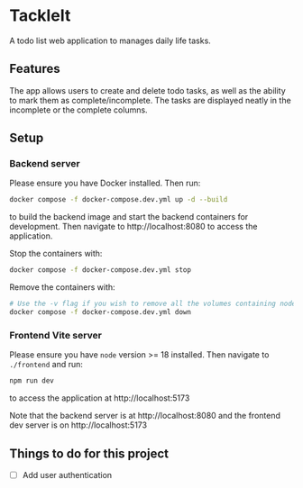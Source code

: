 # TackleIt

A todo list web application to manages daily life tasks.

## Features

The app allows users to create and delete todo tasks, as well as the ability to mark them as complete/incomplete. The tasks are displayed neatly in the incomplete or the complete columns.

## Setup

### Backend server

Please ensure you have Docker installed. Then run:

```bash
docker compose -f docker-compose.dev.yml up -d --build
```

to build the backend image and start the backend containers for development. Then navigate to http://localhost:8080 to access the application.

Stop the containers with:

```bash
docker compose -f docker-compose.dev.yml stop
```

Remove the containers with:

```bash
# Use the -v flag if you wish to remove all the volumes containing node modules and static assets
docker compose -f docker-compose.dev.yml down
```

### Frontend Vite server

Please ensure you have `node` version >= 18 installed. Then navigate to `./frontend` and run:

```bash
npm run dev
```

to access the application at http://localhost:5173

Note that the backend server is at http://localhost:8080 and the frontend dev server is on http://localhost:5173

## Things to do for this project

- [ ] Add user authentication
